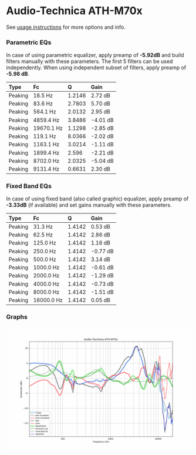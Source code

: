 # Audio-Technica ATH-M70x
See [usage instructions](https://github.com/jaakkopasanen/AutoEq#usage) for more options and info.

### Parametric EQs
In case of using parametric equalizer, apply preamp of **-5.92dB** and build filters manually
with these parameters. The first 5 filters can be used independently.
When using independent subset of filters, apply preamp of **-5.98 dB**.

| Type    | Fc         |      Q | Gain     |
|:--------|:-----------|:-------|:---------|
| Peaking | 18.5 Hz    | 1.2146 | 2.72 dB  |
| Peaking | 83.6 Hz    | 2.7803 | 5.70 dB  |
| Peaking | 564.1 Hz   | 2.0132 | 2.95 dB  |
| Peaking | 4859.4 Hz  | 3.8486 | -4.01 dB |
| Peaking | 19670.1 Hz | 1.1298 | -2.85 dB |
| Peaking | 119.1 Hz   | 8.0366 | -2.02 dB |
| Peaking | 1163.1 Hz  | 3.0214 | -1.11 dB |
| Peaking | 1899.4 Hz  | 2.596  | -2.21 dB |
| Peaking | 8702.0 Hz  | 2.0325 | -5.04 dB |
| Peaking | 9131.4 Hz  | 0.6631 | 2.30 dB  |

### Fixed Band EQs
In case of using fixed band (also called graphic) equalizer, apply preamp of **-3.33dB**
(if available) and set gains manually with these parameters.

| Type    | Fc         |      Q | Gain     |
|:--------|:-----------|:-------|:---------|
| Peaking | 31.3 Hz    | 1.4142 | 0.53 dB  |
| Peaking | 62.5 Hz    | 1.4142 | 2.86 dB  |
| Peaking | 125.0 Hz   | 1.4142 | 1.16 dB  |
| Peaking | 250.0 Hz   | 1.4142 | -0.77 dB |
| Peaking | 500.0 Hz   | 1.4142 | 3.14 dB  |
| Peaking | 1000.0 Hz  | 1.4142 | -0.61 dB |
| Peaking | 2000.0 Hz  | 1.4142 | -1.29 dB |
| Peaking | 4000.0 Hz  | 1.4142 | -0.73 dB |
| Peaking | 8000.0 Hz  | 1.4142 | -1.51 dB |
| Peaking | 16000.0 Hz | 1.4142 | 0.05 dB  |

### Graphs
![](./Audio-Technica%20ATH-M70x.png)